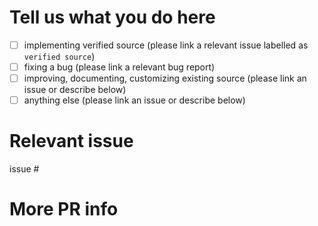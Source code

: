 # Tell us what you do here

- [ ] implementing verified source (please link a relevant issue labelled as `verified source`)
- [ ] fixing a bug (please link a relevant bug report)
- [ ] improving, documenting, customizing existing source (please link an issue or describe below)
- [ ] anything else (please link an issue or describe below)

# Relevant issue

issue #

# More PR info
